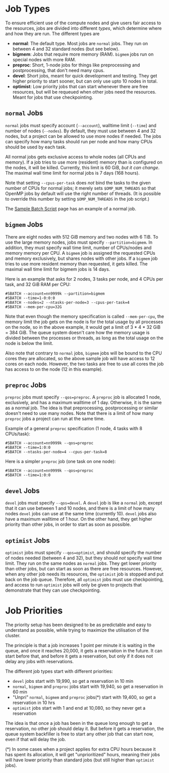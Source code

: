 # Job Types

To ensure efficient use of the compute nodes and give users fair access to the
resources, jobs are divided into different *types*, which determine where
and how they are run.  The different types are

- **normal**: The default type.  Most jobs are `normal` jobs.  They run
  on between 4 and 32 standard nodes (but see below).
- **bigmem**: Jobs that require more memory (RAM).  `bigmem` jobs run on
  special nodes with more RAM.
- **preproc**: Short, 1-node jobs for things like preprocessing and
  postprocessing, that don't need many cpus.
- **devel**: Short jobs, meant for quick development and testing.  They get
  higher priority to start sooner, but can only use upto 10 nodes in total.
- **optimist**: Low priority jobs that can start whenever there are free
  resources, but will be requeued when other jobs need the resources.  Meant
  for jobs that use checkpointing.

## `normal` Jobs

`normal` jobs must specify account (`--account`), walltime limit (`--time`)
and number of nodes (`--nodes`). By default, they must use between 4 and 32
nodes, but a project can be allowed to use more nodes if needed.  The jobs can
specify how many tasks should run per node and how many CPUs should be used by
each task.

All normal jobs gets exclusive access to whole nodes (all CPUs and memory).
If a job tries to use more (resident) memory than is configured on the nodes,
it will be killed.  Currently, this limit is 60 GiB, *but it can change*. The
maximal wall time limit for normal jobs is 7 days (168 hours).

Note that setting `--cpus-per-task` does *not* bind the tasks to the given number of
CPUs for normal jobs; it merely sets `$OMP_NUM_THREADS` so that OpenMP jobs by
default will use the right number of threads. (It is possible to override this
number by setting `$OMP_NUM_THREADS` in the job script.)

The [Sample Batch Script](samplescript.md) page has an example of a normal job.

## `bigmem` Jobs

There are eight nodes with 512 GiB memory and two nodes with 6 TiB. 
To use the large memory nodes, jobs must specify `--partition=bigmem`.  In
addition, they must specify wall time limit, number of CPUs/nodes and
memory memory per CPU. A `bigmem` job is assigned the requested CPUs and
memory exclusively, but shares nodes with other jobs. If a `bigmem` job tries
to use more resident memory than requested, it gets killed. The maximal wall
time limit for bigmem jobs is 14 days.

Here is an example that asks for 2 nodes, 3 tasks per node, and 4 CPUs per
task, and 32 GiB RAM per CPU:

    #SBATCH --account=nn9999k --partition=bigmem
    #SBATCH --time=1-0:0:0
    #SBATCH --nodes=2 --ntasks-per-node=3 --cpus-per-task=4
    #SBATCH --mem-per-cpu=32G

Note that even though the memory specification is called `--mem-per-cpu`, the
memory limit the job gets on the node is for the total usage by all processes
on the node, so in the above example, it would get a limit of 3 * 4 * 32 GiB =
384 GiB. The queue system doesn't care how the memory usage is divided between
the processes or threads, as long as the total usage on the node is below the
limit.

Also note that contrary to `normal` jobs, `bigmem` jobs will be bound to the
CPU cores they are allocated, so the above sample job will have access to 12
cores on each node. However, the two tasks are free to use all cores the job
has access to on the node (12 in this example).

## `preproc` Jobs

`preproc` jobs must specify `--qos=preproc`.  A `preproc` job is allocated 1 node,
exclusively, and has a maximum walltime of 1 day.  Otherwise, it is the same
as a normal job.  The idea is that preprocessing, postprocessing or similar
doesn't need to use many nodes.  Note that there is a limit of how many
`preproc` jobs a project can run at the same time.

Example of a general `preproc` specification (1 node, 4 tasks with 8 CPUs/task):

    #SBATCH --account=nn9999k --qos=preproc
    #SBATCH --time=1:0:0
    #SBATCH --ntasks-per-node=4 --cpus-per-task=8

Here is a simpler `preproc` job (one task on one node):

    #SBATCH --account=nn9999k --qos=preproc
    #SBATCH --time=1:0:0

## `devel` Jobs

`devel` jobs must specify `--qos=devel`.  A `devel` job is like a `normal`
job, except that it can use between 1 and 10 nodes, and there is a limit of
how many nodes `devel` jobs can use at the same time (currently 10).  `devel`
jobs also have a maximum walltime of 1 hour.  On the other hand, they get
higher priority than other jobs, in order to start as soon as possible.

## `optimist` Jobs

`optimist` jobs must specify `--qos=optimist`, and should specify the number
of nodes needed (between 4 and 32), but they should *not* specify wall time
limit.  They run on the same nodes as `normal` jobs.  They get lower priority
than other jobs, but can start as soon as there are free resources.  However,
when any other job needs its resources, the `optimist` job is stopped and put
back on the job queue.  Therefore, all `optimist` jobs must use checkpointing,
and access to run `optimist` jobs will only be given to projects that
demonstrate that they can use checkpointing.

# Job Priorities

The priority setup has been designed to be as predictable and easy to
understand as possible, while trying to maximize the utilisation of the
cluster.

The principle is that a job increases 1 point per minute it is waiting in
the queue, and once it reaches 20,000, it gets a reservation in the future.
It can start before that, and before it gets a reservation, but only if it
does not delay any jobs with reservations.

The different job types start with different priorities:

- `devel` jobs start with 19,990, so get a reservation in 10 min
- `normal`, `bigmem` and `preproc` jobs start with 19,940, so get a reservation in 60 min
- "Unpri" `normal`, `bigmem` and `preproc` jobs(*) start with 19,400, so get a reservation in 10 hrs
- `optimist` jobs start with 1 and end at 10,080, so they never get a reservation

The idea is that once a job has been in the queue long enough to get a
reservation, no other job should delay it. But before it gets a reservation,
the queue system backfiller is free to start any other job that can start now,
even if that will delay the job.

(*) In some cases when a project applies for extra CPU hours because it has
spent its allocation, it will get "unprioritized" hours, meaning their jobs
will have lower priority than standard jobs (but still higher than `optimist`
jobs).

